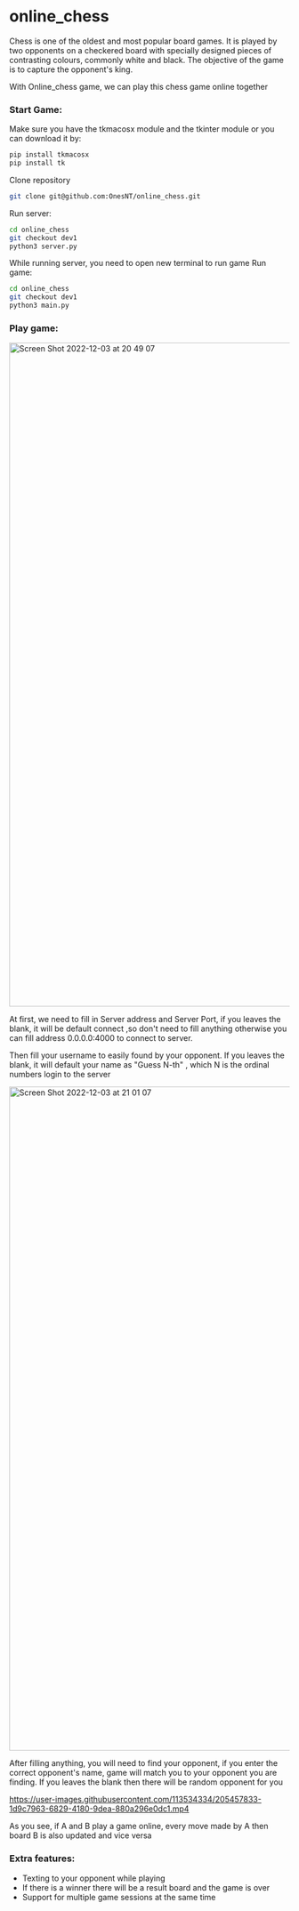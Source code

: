 # online_chess

Chess is one of the oldest and most popular board games. It is played by two opponents on a checkered board with specially designed pieces of contrasting colours, commonly white and black. The objective of the game is to capture the opponent's king.

With Online_chess game, we can play this chess game online together

### Start Game:

Make sure you have the tkmacosx module and the tkinter module or you can download it by:

```bash
pip install tkmacosx
pip install tk
```

Clone repository
```bash
git clone git@github.com:OnesNT/online_chess.git
```
Run server:
```bash
cd online_chess
git checkout dev1
python3 server.py
```
While running server, you need to open new terminal to run game
Run game:
```bash
cd online_chess
git checkout dev1
python3 main.py
```

### Play game: 

<img width="1194" alt="Screen Shot 2022-12-03 at 20 49 07" src="https://user-images.githubusercontent.com/113534334/205454725-da016e74-ae05-41fa-8637-548b983e74d5.png">

At first, we need to fill in Server address and Server Port, if you leaves the blank, it will be default connect ,so don't need to fill anything otherwise you can fill address 0.0.0.0:4000 to connect to server.

Then fill your username to easily found by your opponent. If you leaves the blank, it will default your name as "Guess N-th" , which N is the ordinal numbers login to the server

<img width="1194" alt="Screen Shot 2022-12-03 at 21 01 07" src="https://user-images.githubusercontent.com/113534334/205455196-025e5da0-4ff1-49b1-b8d9-a3e5ea26d45d.png">

After filling anything, you will need to find your opponent, if you enter the correct opponent's name, game will match you to your opponent you are finding. If you leaves the blank then there will be random opponent for you




https://user-images.githubusercontent.com/113534334/205457833-1d9c7963-6829-4180-9dea-880a296e0dc1.mp4




As you see, if A and B play a game online, every move made by A then board B is also updated and vice versa

### Extra features:

+ Texting to your opponent while playing
+ If there is a winner there will be a result board and the game is over
+ Support for multiple game sessions at the same time





